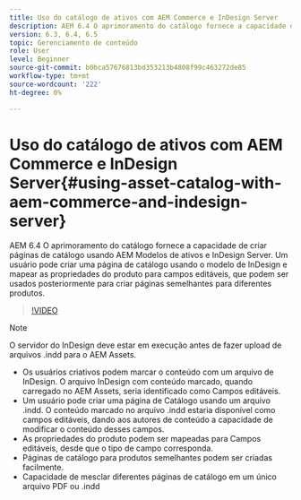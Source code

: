 ```yaml
---
title: Uso do catálogo de ativos com AEM Commerce e InDesign Server
description: AEM 6.4 O aprimoramento do catálogo fornece a capacidade de criar páginas de catálogo usando AEM Modelos de ativos e InDesign Server.  Um usuário pode criar uma página de catálogo usando o modelo de InDesign e mapear as propriedades do produto para campos editáveis, que podem ser usados posteriormente para criar páginas semelhantes para diferentes produtos.
version: 6.3, 6.4, 6.5
topic: Gerenciamento de conteúdo
role: User
level: Beginner
source-git-commit: b0bca57676813bd353213b4808f99c463272de85
workflow-type: tm+mt
source-wordcount: '222'
ht-degree: 0%

---
```



# Uso do catálogo de ativos com AEM Commerce e InDesign Server{#using-asset-catalog-with-aem-commerce-and-indesign-server}

AEM 6.4 O aprimoramento do catálogo fornece a capacidade de criar páginas de catálogo usando AEM Modelos de ativos e InDesign Server.  Um usuário pode criar uma página de catálogo usando o modelo de InDesign e mapear as propriedades do produto para campos editáveis, que podem ser usados posteriormente para criar páginas semelhantes para diferentes produtos.

>[!VIDEO](https://video.tv.adobe.com/v/22540/)

>[!NOTE]
>
>O servidor do InDesign deve estar em execução antes de fazer upload de arquivos \.indd para o AEM Assets.

* Os usuários criativos podem marcar o conteúdo com um arquivo de InDesign. O arquivo InDesign com conteúdo marcado, quando carregado no AEM Assets, seria identificado como Campos editáveis.
* Um usuário pode criar uma página de Catálogo usando um arquivo \.indd. O conteúdo marcado no arquivo \.indd estaria disponível como campos editáveis, dando aos autores de conteúdo a capacidade de modificar o conteúdo desses campos.
* As propriedades do produto podem ser mapeadas para Campos editáveis, desde que o tipo de campo corresponda.
* Páginas de catálogo para produtos semelhantes podem ser criadas facilmente.
* Capacidade de mesclar diferentes páginas de catálogo em um único arquivo PDF ou \.indd
